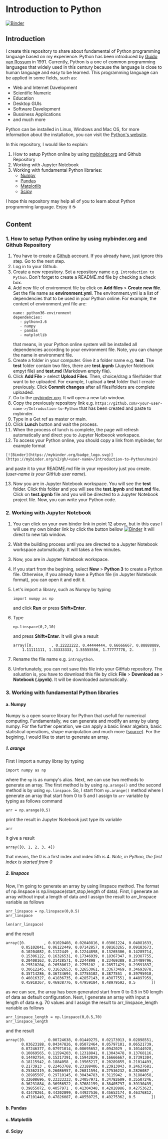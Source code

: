 # Introduction to Python
[![Binder](https://mybinder.org/badge_logo.svg)](https://mybinder.org/v2/gh/auliakhalqillah/Introduction-to-Python/main)

## Introduction
I create this repository to share about fundamental of Python programming language based on my experience. Python has been introduced by [Guido van Rossum](https://en.wikipedia.org/wiki/Guido_van_Rossum) in 1991. Currently, Python is a one of common programming languages that widely used in this century because the language is close to human language and easy to be learned. This programming language can be applied in some fields, such as:

- Web and Internet Davelopment
- Scientific Numeric
- Education
- Desktop GUIs
- Software Davelopment
- Bussiness Applications
- and much more

Python can be installed in Linux, Windows and Mac OS, for more information about the installation, you can visit the [Python's website](https://www.python.org/downloads/).

In this repository, I would like to explain:

1. How to setup Python online by using [mybinder.org](https://mybinder.org/) and Github Repository
2. Working with Jupyter Notebook
3. Working with fundamental Python libraries:
   - [Numpy](https://numpy.org/)
   - [Pandas](https://pandas.pydata.org/)
   - [Matplotlib](https://matplotlib.org/)
   - [Scipy](https://www.scipy.org/)

I hope this repository may help all of you to learn about Python programming language. Enjoy it :coffee:

## Content
### 1. How to setup Python online by using mybinder.org and Github Repository

1. You have to create a [Github](https://github.com/) account. If you already have, just ignore this step. Go to the next step.
2. Log in to your Github.
3. Create a new repository. Set a repository name e.g. `Introduction to Python`. Don't forget to create a README.md file by checking a check box.
4. Add new file of environment file by click on **Add files** > **Create new file**. Set the file name as **environment.yml**. The environment.yml is a list of dependencies that to be used in your Python online. For example, the content of environment.yml file are:
   ```
   name: python36-environment
   dependencies:
      - python=3.6
      - numpy
      - pandas
      - matplotlib
   ```
   that means, in your Python online system will be installed all dependencies according to your environment file. Note, you can change the name in environment file.
5. Create a folder in your computer. Give it a folder name e.g. **test**. The **test** folder contain two files, there are **test.ipynb** (Jupyter Notebook empyt file) and **test.md** (Markdown empty file).
6. Click **Add File** > select **Upload Files**. Then, choice/drag a file/folder that want to be uploaded. For example, I upload a **test** folder that I create previously. Click **Commit changes** after all files/folders are complete uploaded.
7. Go to the [mybinder.org](https://mybinder.org/). It will open a new tab window.
8. Copy the previously repository link e.g. `https://github.com/<your-user-name->/Introduction-to-Python` that has been created and paste to mybinder.
9. Type in a Get ref as master or main.
10. Click **Lunch** button and wait the process.
11. When the process of lunch is complete, the page will refresh automatically and direct you to Jupyter Notbeook workspace.
12. To access your Python online, you should copy a link from mybinder, for example format
   ```
   [![Binder](https://mybinder.org/badge_logo.svg)](https://mybinder.org/v2/gh/<user-name>/Introduction-to-Python/main)
   ```
   and paste it to your README.md file in your repository just you create. (*user-name is your GitHub user name*).
 
 13. Now you are in Jupyter Notebook workspace. You will see the **test** folder. Click this folder and you will see the **test.ipynb** and **test.md** file. Click on **test.ipynb** file and you will be directed to a Jupyter Notebook project file. Now, you can write your Python code.

### 2. Working with Jupyter Notebook
1. You can click on your own binder link in point 12 above, but in this case I will use my own binder link by click the button bellow
 [![Binder](https://mybinder.org/badge_logo.svg)](https://mybinder.org/v2/gh/auliakhalqillah/Introduction-to-Python/main)
 It will direct to new tab window.
2. Wait the building process until you are directed to a Jupyter Notebook workspace automatically. It will takes a few minutes.
3. Now, you are in Jupyter Notebook workspace.
4. If you start from the begining, select **New** > **Python 3** to create a Python file. Otherwise, if you already have a Python file (in Jupyter Notebook format), you can open it and edit it.
5. Let's import a library, such as Numpy by typing

   ```
   import numpy as np
   ```
   
   and click **Run** or press **Shift+Enter**.
6. Type 
   
   ```
   np.linspace(0,2,10)
   ``` 
   and press **Shift+Enter**. It will give a result

   ```
   array([0.        , 0.22222222, 0.44444444, 0.66666667, 0.88888889,
       1.11111111, 1.33333333, 1.55555556, 1.77777778, 2.        ])
   ```
   
 7. Rename the file name e.g. `intropython`.
 8. Unfortunately, you can not save this file into your GitHub repository. The solustion is, you have to download this file by click **File** > **Download as** > **Notebook (.ipynb)**. It will be downloaded automatically.

### 3. Working with fundamental Python libraries
#### a. Numpy
Numpy is a open source library for Python that usefull for numerical computing. Fundamentally, we can generate and modify an array by uisng numpy. For the further operation, we can apply a basic linear algebra, basic statistical operations, shape manipulation and much more ([source](https://numpy.org/doc/stable/user/whatisnumpy.html)). For the begining, I would like to start to generate an array. 
##### 1. arange
First I import a numpy libray by typing

```
import numpy as np
```

where the `np` is as numpy's alias. Next, we can use two methods to generate an array. The first method is by using `np.arange()` and the second method is by using `np.linspace`. So, I start from `np.arange()` method where I generate an array that start from 0 to 5 and I assign to `arr` variable by typing as follows command

```
arr = np.arange(0,5)
```

print the result in Jupyter Notebook just type its variable

```
arr
```

it give a result

```
array([0, 1, 2, 3, 4])
```

that means, the 0 is a first index and index 5th is 4. *Note, in Python, the first index is started from 0*

##### 2. linspace
Now, I'm going to generate an array by using linspace method. The format of np.linspace is np.linspace(start,stop,length of data). First, I generate an array without input a length of data and I assign the result to arr_linspace variable as follows

```
arr_linspace = np.linspace(0,0.5)
arr_linspace
```
```
len(arr_linspace)
```
and the result

```
array([0.        , 0.01020408, 0.02040816, 0.03061224, 0.04081633,
       0.05102041, 0.06122449, 0.07142857, 0.08163265, 0.09183673,
       0.10204082, 0.1122449 , 0.12244898, 0.13265306, 0.14285714,
       0.15306122, 0.16326531, 0.17346939, 0.18367347, 0.19387755,
       0.20408163, 0.21428571, 0.2244898 , 0.23469388, 0.24489796,
       0.25510204, 0.26530612, 0.2755102 , 0.28571429, 0.29591837,
       0.30612245, 0.31632653, 0.32653061, 0.33673469, 0.34693878,
       0.35714286, 0.36734694, 0.37755102, 0.3877551 , 0.39795918,
       0.40816327, 0.41836735, 0.42857143, 0.43877551, 0.44897959,
       0.45918367, 0.46938776, 0.47959184, 0.48979592, 0.5       ])
```

as we can see, the array has been generated start from 0 to 0.5 in 50 length of data as default configuration. Next, I generate an array with input a length of data e.g. 70 values and I assign the result to arr_linspace_length variable as follows

```
arr_linspace_length = np.linspace(0,0.5,70)
arr_linspace_length
```

and the result

```
array([0.        , 0.00724638, 0.01449275, 0.02173913, 0.02898551,
       0.03623188, 0.04347826, 0.05072464, 0.05797101, 0.06521739,
       0.07246377, 0.07971014, 0.08695652, 0.0942029 , 0.10144928,
       0.10869565, 0.11594203, 0.12318841, 0.13043478, 0.13768116,
       0.14492754, 0.15217391, 0.15942029, 0.16666667, 0.17391304,
       0.18115942, 0.1884058 , 0.19565217, 0.20289855, 0.21014493,
       0.2173913 , 0.22463768, 0.23188406, 0.23913043, 0.24637681,
       0.25362319, 0.26086957, 0.26811594, 0.27536232, 0.2826087 ,
       0.28985507, 0.29710145, 0.30434783, 0.3115942 , 0.31884058,
       0.32608696, 0.33333333, 0.34057971, 0.34782609, 0.35507246,
       0.36231884, 0.36956522, 0.37681159, 0.38405797, 0.39130435,
       0.39855072, 0.4057971 , 0.41304348, 0.42028986, 0.42753623,
       0.43478261, 0.44202899, 0.44927536, 0.45652174, 0.46376812,
       0.47101449, 0.47826087, 0.48550725, 0.49275362, 0.5       ])
```


#### b. Pandas
#### c. Matplotlib
#### d. Scipy

   
   
   
   
  

   
   
 


